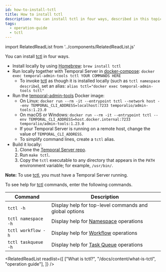 ```yaml
---
id: how-to-install-tctl
title: How to install tctl
description: You can install tctl in four ways, described in this topic.
tags:
  - operation-guide
  - tctl
---
```


import RelatedReadList from '../components/RelatedReadList.js'

You can install [tctl](/docs/content/what-is-tctl) in four ways.

- Install locally by using [Homebrew](https://brew.sh/): `brew install tctl`
- Run locally together with Temporal Server in [docker-compose](https://github.com/temporalio/docker-compose): `docker exec temporal-admin-tools tctl YOUR COMMANDS HERE`
  - To invoke [tctl](/docs/content/what-is-tctl) as though it is installed locally (such as `tctl namespace describe`), set an alias: `alias tctl="docker exec temporal-admin-tools tctl"`
- Run the [temporal-admin-tools](https://hub.docker.com/r/temporalio/admin-tools) Docker image:
  - On Linux: `docker run --rm -it --entrypoint tctl --network host --env TEMPORAL_CLI_ADDRESS=localhost:7233 temporalio/admin-tools:1.23.0`
  - On macOS or Windows: `docker run --rm -it --entrypoint tctl --env TEMPORAL_CLI_ADDRESS=host.docker.internal:7233 temporalio/admin-tools:1.23.0`
  - If your Temporal Server is running on a remote host, change the value of `TEMPORAL_CLI_ADDRESS`.
  - To simplify command lines, create a `tctl` alias.
- Build it locally:
  1. Clone the [Temporal Server repo](https://github.com/temporalio/temporal).
  1. Run `make tctl`.
  1. Copy the `tctl` executable to any directory that appears in the `PATH` environment variable; for example, `/usr/bin/`.

**Note:** To use [tctl](/docs/content/what-is-tctl), you must have a Temporal Server running.

To see help for [tctl](/docs/content/what-is-tctl) commands, enter the following commands.

| Command             | Description                                                                  |
| ------------------- | ---------------------------------------------------------------------------- |
| `tctl -h`           | Display help for top-level commands and global options                       |
| `tctl namespace -h` | Display help for [Namespace](/docs/content/what-is-a-namespace) operations   |
| `tctl workflow -h`  | Display help for [Workflow](/docs/content/what-is-a-workflow) operations     |
| `tctl taskqueue -h` | Display help for [Task Queue](/docs/content/what-is-a-task-queue) operations |

<RelatedReadList
readlist={[
["What is tctl?", "/docs/content/what-is-tctl", "operation guide"],
]}
/>
